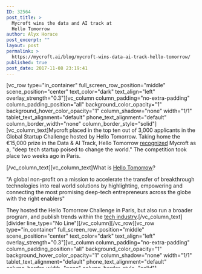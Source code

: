 ```yaml
---
ID: 32564
post_title: >
  Mycroft wins the data and AI track at
  Hello Tomorrow
author: Alyx Horace
post_excerpt: ""
layout: post
permalink: >
  https://mycroft.ai/blog/mycroft-wins-data-ai-track-hello-tomorrow/
published: true
post_date: 2017-11-08 23:19:41
---
```

[vc_row type="in_container" full_screen_row_position="middle" scene_position="center" text_color="dark" text_align="left" overlay_strength="0.3"][vc_column column_padding="no-extra-padding" column_padding_position="all" background_color_opacity="1" background_hover_color_opacity="1" column_shadow="none" width="1/1" tablet_text_alignment="default" phone_text_alignment="default" column_border_width="none" column_border_style="solid"][vc_column_text]<span class="il">Mycroft</span> placed in the top ten out of 3,000 applicants in the Global Startup Challenge hosted by Hello Tomorrow. Taking home the €15,000 prize in the Data &amp; AI Track, Hello Tomorrow <a href="http://mycroftai.acemlnb.com/lt.php?s=44585c877231310d222211f40dd3ed34&amp;i=57A62A14A534" target="_blank" rel="noopener" data-saferedirecturl="https://www.google.com/url?hl=en&amp;q=http://mycroftai.acemlnb.com/lt.php?s%3D44585c877231310d222211f40dd3ed34%26i%3D57A62A14A534&amp;source=gmail&amp;ust=1510212018182000&amp;usg=AFQjCNEnTC95TSIte3T2G8WwmsKlYcQo-A">recognized</a> <span class="il">Mycroft</span> as a, "deep tech startup poised to change the world." The competition took place two weeks ago in Paris.

[/vc_column_text][vc_column_text]What is <a href="https://hello-tomorrow.org/">Hello Tomorrow</a>?

"A global non-profit on a mission to accelerate the transfer of breakthrough technologies into real world solutions by highlighting, empowering and connecting the most promising deep-tech entrepreneurs across the globe with the right enablers"

They hosted the Hello Tomorrow Challenge in Paris, but also run a broader program, and publish trends within the <a href="https://hello-tomorrow.org/top500/">tech industry</a>.[/vc_column_text][divider line_type="No Line"][/vc_column][/vc_row][vc_row type="in_container" full_screen_row_position="middle" scene_position="center" text_color="dark" text_align="left" overlay_strength="0.3"][vc_column column_padding="no-extra-padding" column_padding_position="all" background_color_opacity="1" background_hover_color_opacity="1" column_shadow="none" width="1/1" tablet_text_alignment="default" phone_text_alignment="default" column_border_width="none" column_border_style="solid"][image_with_animation image_url="32567" alignment="center" animation="Fade In" box_shadow="none" max_width="100%"][divider line_type="No Line"][image_with_animation image_url="32566" alignment="center" animation="Fade In" box_shadow="none" max_width="100%"][/vc_column][/vc_row][vc_row type="in_container" full_screen_row_position="middle" scene_position="center" text_color="dark" text_align="left" overlay_strength="0.3"][vc_column column_padding="no-extra-padding" column_padding_position="all" background_color_opacity="1" background_hover_color_opacity="1" column_shadow="none" width="1/1" tablet_text_alignment="default" phone_text_alignment="default" column_border_width="none" column_border_style="solid"][nectar_gradient_text heading_tag="h1" color="extra-color-gradient-1" gradient_direction="horizontal" text="Merci, Hello Tomorrow! "][/vc_column][/vc_row]